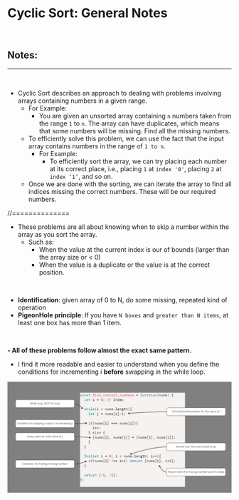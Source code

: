 # Cyclic Sort: General Notes

<br>

## Notes:

<hr>
<br> 

- Cyclic Sort describes an approach to dealing with problems involving arrays containing numbers in a given range.
  - For Example: 
    - You are given an unsorted array containing `n` numbers taken from the range `1` to `n`. The array can have duplicates, which means that some numbers will be missing. Find all the missing numbers.
  - To efficiently solve this problem, we can use the fact that the input array contains numbers in the range of `1 to n`. 
    - For Example:
      -  To efficiently sort the array, we can try placing each number at its correct place, i.e., placing `1` at `index '0'`, placing `2` at `index ‘1’`, and so on. 
  - Once we are done with the sorting, we can iterate the array to find all indices missing the correct numbers. These will be our required numbers.

//==============

 - These problems are all about knowing when to skip a number within the array as you sort the array.
   - Such as:
     - When the value at the current index is our of bounds (larger than the array size or < 0)
     - When the value is a duplicate or the value is at the correct position.

<br>

- **Identification**: given array of 0 to N, do some missing, repeated kind of operation
- **PigeonHole principle**: If you have `N boxes` and `greater than N items`, at least one box has more than 1 item.

<br>

**- All of these problems follow almost the exact same pattern.**
- I find it more readable and easier to understand when you define the conditions for incrementing i **before** swapping in the while loop.

![breakdown](Resources/breakdown.jpg)